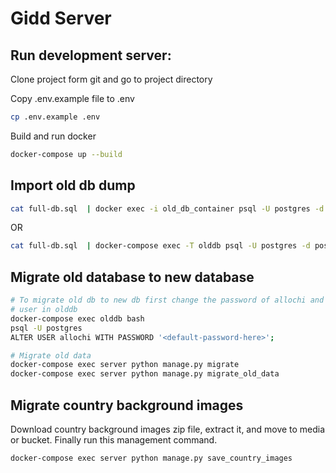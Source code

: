 # Gidd Server

## Run development server:
Clone project form git and go to project directory

Copy .env.example file to .env
```bash
cp .env.example .env
```

Build and run docker
```bash
docker-compose up --build
```

## Import old db dump
```bash
cat full-db.sql  | docker exec -i old_db_container psql -U postgres -d postgres
```

OR

```bash
cat full-db.sql  | docker-compose exec -T olddb psql -U postgres -d postgres
```

## Migrate old database to new database
```bash
# To migrate old db to new db first change the password of allochi and postgres
# user in olddb
docker-compose exec olddb bash
psql -U postgres
ALTER USER allochi WITH PASSWORD '<default-password-here>';
```

```bash
# Migrate old data
docker-compose exec server python manage.py migrate
docker-compose exec server python manage.py migrate_old_data
```

## Migrate country background images
Download country background images zip file, extract it, and move to media or bucket. Finally run this management command.

```bash
docker-compose exec server python manage.py save_country_images
```
